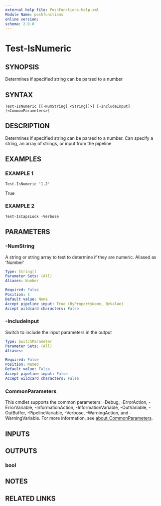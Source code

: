 ```yaml
---
external help file: PoshFunctions-help.xml
Module Name: poshfunctions
online version:
schema: 2.0.0
---
```


# Test-IsNumeric

## SYNOPSIS
Determines if specified string can be parsed to a number

## SYNTAX

```
Test-IsNumeric [[-NumString] <String[]>] [-IncludeInput] [<CommonParameters>]
```

## DESCRIPTION
Determines if specified string can be parsed to a number.
Can specify a string, an array of strings, or input from the pipeline

## EXAMPLES

### EXAMPLE 1
```
Test-IsNumeric '1.2'
```

True

### EXAMPLE 2
```
Test-IsCapsLock -Verbose
```

## PARAMETERS

### -NumString
A string or string array to test to determine if they are numeric.
Aliased as 'Number'

```yaml
Type: String[]
Parameter Sets: (All)
Aliases: Number

Required: False
Position: 1
Default value: None
Accept pipeline input: True (ByPropertyName, ByValue)
Accept wildcard characters: False
```

### -IncludeInput
Switch to include the input parameters in the output

```yaml
Type: SwitchParameter
Parameter Sets: (All)
Aliases:

Required: False
Position: Named
Default value: False
Accept pipeline input: False
Accept wildcard characters: False
```

### CommonParameters
This cmdlet supports the common parameters: -Debug, -ErrorAction, -ErrorVariable, -InformationAction, -InformationVariable, -OutVariable, -OutBuffer, -PipelineVariable, -Verbose, -WarningAction, and -WarningVariable. For more information, see [about_CommonParameters](http://go.microsoft.com/fwlink/?LinkID=113216).

## INPUTS

## OUTPUTS

### bool
## NOTES

## RELATED LINKS
